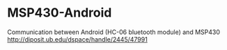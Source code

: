 # MSP430-Android
Communication between Android (HC-06 bluetooth module) and MSP430
http://diposit.ub.edu/dspace/handle/2445/47991
